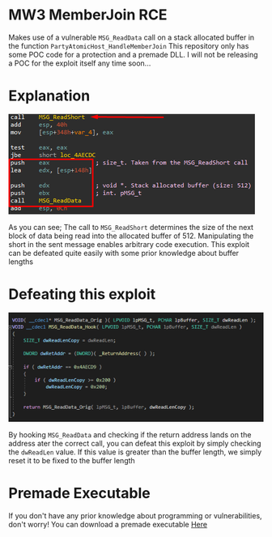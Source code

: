 # MW3 MemberJoin RCE
Makes use of a vulnerable `MSG_ReadData` call on a stack allocated buffer in the function `PartyAtomicHost_HandleMemberJoin`
This repository only has some POC code for a protection and a premade DLL. I will not be releasing a POC for the exploit itself any time soon...

# Explanation
![Game ASM](https://github.com/Peribunt/MW3-RCE1/blob/main/POC.png?raw=true)

As you can see; The call to `MSG_ReadShort` determines the size of the next block of data being read into the allocated buffer of 512. Manipulating the short in the sent message enables arbitrary code execution. This exploit can be defeated quite easily with some prior knowledge about buffer lengths

# Defeating this exploit
![Protection Code](https://github.com/Peribunt/MW3-RCE1/blob/main/ProtPOC.png?raw=true)

By hooking `MSG_ReadData` and checking if the return address lands on the address ater the correct call, you can defeat this exploit by simply checking the `dwReadLen` value.
If this value is greater than the buffer length, we simply reset it to be fixed to the buffer length

# Premade Executable
If you don't have any prior knowledge about programming or vulnerabilities, don't worry!
You can download a premade executable [Here](https://github.com/Peribunt/MW3-RCE1/raw/main/MemberJoinPatch.exe)
